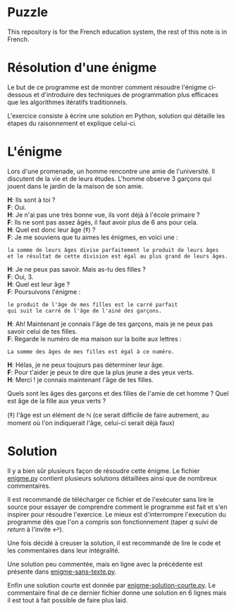 # Puzzle

This repository is for the French education system,
the rest of this note is in French.

# Résolution d'une énigme
Le but de ce programme est de montrer comment résoudre l'énigme ci-dessous
et d'introduire des techniques de programmation plus efficaces que les
algorithmes itératifs traditionnels.

L'exercice consiste à écrire une solution en Python, solution qui détaille les
étapes du raisonnement et explique celui-ci.

# L'énigme

Lors d'une promenade, un homme rencontre une amie de l'université.
Il discutent de la vie et de leurs études.
L'homme observe 3 garçons qui jouent dans le jardin de la maison de son amie.

__H__: Ils sont à toi ?<br/>
__F__: Oui.<br/>
__H__: Je n'ai pas une très bonne vue, ils vont déjà à l'école primaire ?<br/>
__F__: Ils ne sont pas assez âgés, il faut avoir plus de 6 ans pour cela.<br/>
__H__: Quel est donc leur âge (‡) ?<br/>
__F__: Je me souviens que tu aimes les énigmes, en voici une :

    la somme de leurs âges divise parfaitement le produit de leurs âges
    et le résultat de cette division est égal au plus grand de leurs âges.

__H__: Je ne peux pas savoir. Mais as-tu des filles ?<br/>
__F__: Oui, 3.<br/>
__H__: Quel est leur âge ?<br/>
__F__: Poursuivons l'énigme :

    le produit de l'âge de mes filles est le carré parfait
    qui suit le carré de l'âge de l'ainé des garçons.

__H__: Ah! Maintenant je connais l'âge de tes garçons,
    mais je ne peux pas savoir celui de tes filles.<br/>
__F__: Regarde le numéro de ma maison sur la boite aux lettres :

    La somme des âges de mes filles est égal à ce numéro.

__H__: Hélas, je ne peux toujours pas déterminer leur âge.<br/>
__F__: Pour t'aider je peux te dire que la plus jeune a des yeux verts.<br/>
__H__: Merci ! je connais maintenant l'âge de tes filles.

Quels sont les âges des garçons et des filles de l'amie de cet homme ?
Quel est âge de la fille aux yeux verts ?

(‡) l'âge est un élément de ℕ (ce serait difficile de faire autrement, au moment où l'on indiquerait l'âge, celui-ci serait déjà faux)

# Solution
Il y a bien sûr plusieurs façon de résoudre cette énigme. Le fichier
[enigme.py](https://github.com/jr-grenoble/puzzle/blob/master/enigme.py)
contient plusieurs solutions détaillées ainsi que de nombreux commentaires.

Il est recommandé de télécharger ce fichier et de l'exécuter sans lire le source
pour essayer de comprendre comment le programme est fait et s'en inspirer pour
résoudre l'exercice. Le mieux est d'interrompre l'execution du programme dès que
l'on a compris son fonctionnement (taper _q_ suivi de _return_ à l'invite ↩).

Une fois décidé à creuser la solution, il est recommandé de lire le code et les
commentaires dans leur intégralité.

Une solution peu commentée, mais en ligne avec la précédente est présente dans
[enigme-sans-texte.py](https://github.com/jr-grenoble/puzzle/blob/master/enigme-sans-texte.py).

Enfin une solution courte est donnée par
[enigme-solution-courte.py](https://github.com/jr-grenoble/puzzle/blob/master/enigme-ssolution-courte.py).
Le commentaire final de ce dernier fichier donne une solution en 6 lignes
mais il est tout à fait possible de faire plus laid.
